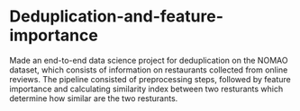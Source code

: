 # Deduplication-and-feature-importance
Made an end-to-end data science project for deduplication on the NOMAO dataset, which consists of information on restaurants collected from online reviews. The pipeline consisted of preprocessing steps, followed by feature importance and calculating similarity index between two resturants which determine how similar are the two resturants.
